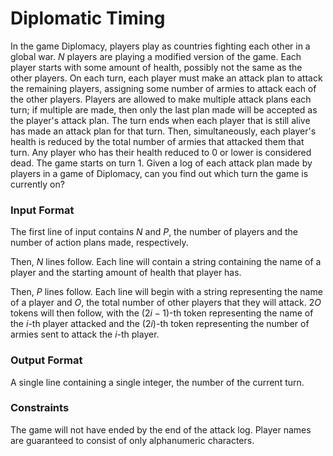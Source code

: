 # Diplomatic Timing

In the game Diplomacy, players play as countries fighting each other in a global war. $N$ players are playing a modified version of the game. Each player starts with some amount of health, possibly not the same as the other players. On each turn, each player must make an attack plan to attack the remaining players, assigning some number of armies to attack each of the other players. Players are allowed to make multiple attack plans each turn; if multiple are made, then only the last plan made will be accepted as the player's attack plan. The turn ends when each player that is still alive has made an attack plan for that turn. Then, simultaneously, each player's health is reduced by the total number of armies that attacked them that turn. Any player who has their health reduced to 0 or lower is considered dead. The game starts on turn 1. Given a log of each attack plan made by players in a game of Diplomacy, can you find out which turn the game is currently on? 

### Input Format

The first line of input contains $N$ and $P$, the number of players and the number of action plans made, respectively. 

Then, $N$ lines follow. Each line will contain a string containing the name of a player and the starting amount of health that player has. 

Then, $P$ lines follow. Each line will begin with a string representing the name of a player and $O$, the total number of other players that they will attack. $2O$ tokens will then follow, with the $(2i - 1)$-th token representing the name of the $i$-th player attacked and the $(2i)$-th token representing the number of armies sent to attack the $i$-th player.

### Output Format

A single line containing a single integer, the number of the current turn. 

### Constraints

The game will not have ended by the end of the attack log. Player names are guaranteed to consist of only alphanumeric characters. 
